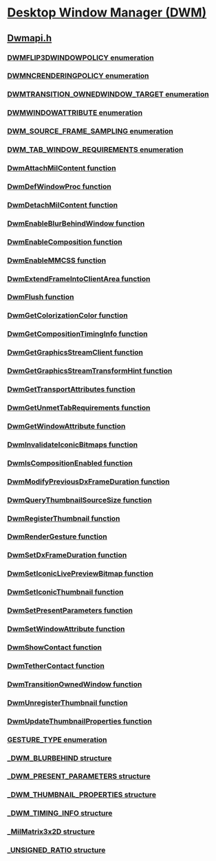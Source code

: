# [Desktop Window Manager (DWM)](index.md)
## [Dwmapi.h](../dwmapi/index.md)
### [DWMFLIP3DWINDOWPOLICY enumeration](../dwmapi/ne-dwmapi-dwmflip3dwindowpolicy.md)
### [DWMNCRENDERINGPOLICY enumeration](../dwmapi/ne-dwmapi-dwmncrenderingpolicy.md)
### [DWMTRANSITION_OWNEDWINDOW_TARGET enumeration](../dwmapi/ne-dwmapi-dwmtransition_ownedwindow_target.md)
### [DWMWINDOWATTRIBUTE enumeration](../dwmapi/ne-dwmapi-dwmwindowattribute.md)
### [DWM_SOURCE_FRAME_SAMPLING enumeration](../dwmapi/ne-dwmapi-dwm_source_frame_sampling.md)
### [DWM_TAB_WINDOW_REQUIREMENTS enumeration](../dwmapi/ne-dwmapi-dwm_tab_window_requirements.md)
### [DwmAttachMilContent function](../dwmapi/nf-dwmapi-dwmattachmilcontent.md)
### [DwmDefWindowProc function](../dwmapi/nf-dwmapi-dwmdefwindowproc.md)
### [DwmDetachMilContent function](../dwmapi/nf-dwmapi-dwmdetachmilcontent.md)
### [DwmEnableBlurBehindWindow function](../dwmapi/nf-dwmapi-dwmenableblurbehindwindow.md)
### [DwmEnableComposition function](../dwmapi/nf-dwmapi-dwmenablecomposition.md)
### [DwmEnableMMCSS function](../dwmapi/nf-dwmapi-dwmenablemmcss.md)
### [DwmExtendFrameIntoClientArea function](../dwmapi/nf-dwmapi-dwmextendframeintoclientarea.md)
### [DwmFlush function](../dwmapi/nf-dwmapi-dwmflush.md)
### [DwmGetColorizationColor function](../dwmapi/nf-dwmapi-dwmgetcolorizationcolor.md)
### [DwmGetCompositionTimingInfo function](../dwmapi/nf-dwmapi-dwmgetcompositiontiminginfo.md)
### [DwmGetGraphicsStreamClient function](../dwmapi/nf-dwmapi-dwmgetgraphicsstreamclient.md)
### [DwmGetGraphicsStreamTransformHint function](../dwmapi/nf-dwmapi-dwmgetgraphicsstreamtransformhint.md)
### [DwmGetTransportAttributes function](../dwmapi/nf-dwmapi-dwmgettransportattributes.md)
### [DwmGetUnmetTabRequirements function](../dwmapi/nf-dwmapi-dwmgetunmettabrequirements.md)
### [DwmGetWindowAttribute function](../dwmapi/nf-dwmapi-dwmgetwindowattribute.md)
### [DwmInvalidateIconicBitmaps function](../dwmapi/nf-dwmapi-dwminvalidateiconicbitmaps.md)
### [DwmIsCompositionEnabled function](../dwmapi/nf-dwmapi-dwmiscompositionenabled.md)
### [DwmModifyPreviousDxFrameDuration function](../dwmapi/nf-dwmapi-dwmmodifypreviousdxframeduration.md)
### [DwmQueryThumbnailSourceSize function](../dwmapi/nf-dwmapi-dwmquerythumbnailsourcesize.md)
### [DwmRegisterThumbnail function](../dwmapi/nf-dwmapi-dwmregisterthumbnail.md)
### [DwmRenderGesture function](../dwmapi/nf-dwmapi-dwmrendergesture.md)
### [DwmSetDxFrameDuration function](../dwmapi/nf-dwmapi-dwmsetdxframeduration.md)
### [DwmSetIconicLivePreviewBitmap function](../dwmapi/nf-dwmapi-dwmseticoniclivepreviewbitmap.md)
### [DwmSetIconicThumbnail function](../dwmapi/nf-dwmapi-dwmseticonicthumbnail.md)
### [DwmSetPresentParameters function](../dwmapi/nf-dwmapi-dwmsetpresentparameters.md)
### [DwmSetWindowAttribute function](../dwmapi/nf-dwmapi-dwmsetwindowattribute.md)
### [DwmShowContact function](../dwmapi/nf-dwmapi-dwmshowcontact.md)
### [DwmTetherContact function](../dwmapi/nf-dwmapi-dwmtethercontact.md)
### [DwmTransitionOwnedWindow function](../dwmapi/nf-dwmapi-dwmtransitionownedwindow.md)
### [DwmUnregisterThumbnail function](../dwmapi/nf-dwmapi-dwmunregisterthumbnail.md)
### [DwmUpdateThumbnailProperties function](../dwmapi/nf-dwmapi-dwmupdatethumbnailproperties.md)
### [GESTURE_TYPE enumeration](../dwmapi/ne-dwmapi-gesture_type.md)
### [_DWM_BLURBEHIND structure](../dwmapi/ns-dwmapi-_dwm_blurbehind.md)
### [_DWM_PRESENT_PARAMETERS structure](../dwmapi/ns-dwmapi-_dwm_present_parameters.md)
### [_DWM_THUMBNAIL_PROPERTIES structure](../dwmapi/ns-dwmapi-_dwm_thumbnail_properties.md)
### [_DWM_TIMING_INFO structure](../dwmapi/ns-dwmapi-_dwm_timing_info.md)
### [_MilMatrix3x2D structure](../dwmapi/ns-dwmapi-_milmatrix3x2d.md)
### [_UNSIGNED_RATIO structure](../dwmapi/ns-dwmapi-_unsigned_ratio.md)
